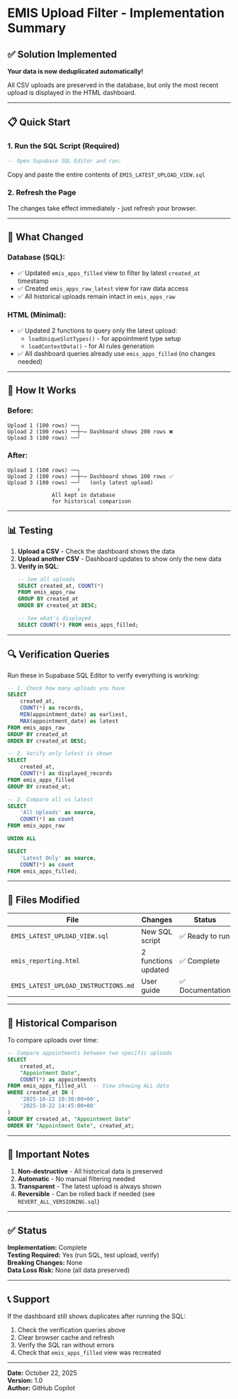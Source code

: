 # EMIS Upload Filter - Implementation Summary

## ✅ Solution Implemented

**Your data is now deduplicated automatically!**

All CSV uploads are preserved in the database, but only the most recent upload is displayed in the HTML dashboard.

---

## 📋 Quick Start

### 1. Run the SQL Script (Required)
```sql
-- Open Supabase SQL Editor and run:
```
Copy and paste the entire contents of `EMIS_LATEST_UPLOAD_VIEW.sql`

### 2. Refresh the Page
The changes take effect immediately - just refresh your browser.

---

## 🔧 What Changed

### Database (SQL):
- ✅ Updated `emis_apps_filled` view to filter by latest `created_at` timestamp
- ✅ Created `emis_apps_raw_latest` view for raw data access
- ✅ All historical uploads remain intact in `emis_apps_raw`

### HTML (Minimal):
- ✅ Updated 2 functions to query only the latest upload:
  - `loadUniqueSlotTypes()` - for appointment type setup
  - `loadContextData()` - for AI rules generation
- ✅ All dashboard queries already use `emis_apps_filled` (no changes needed)

---

## 🎯 How It Works

### Before:
```
Upload 1 (100 rows) ──┐
Upload 2 (100 rows) ──┼─→ Dashboard shows 200 rows ❌
Upload 3 (100 rows) ──┘
```

### After:
```
Upload 1 (100 rows) ──┐
Upload 2 (100 rows) ──┼─→ Dashboard shows 100 rows ✅
Upload 3 (100 rows) ──┘   (only latest upload)
                      ↓
              All kept in database
              for historical comparison
```

---

## 📊 Testing

1. **Upload a CSV** - Check the dashboard shows the data
2. **Upload another CSV** - Dashboard updates to show only the new data
3. **Verify in SQL**:
   ```sql
   -- See all uploads
   SELECT created_at, COUNT(*) 
   FROM emis_apps_raw 
   GROUP BY created_at 
   ORDER BY created_at DESC;
   
   -- See what's displayed
   SELECT COUNT(*) FROM emis_apps_filled;
   ```

---

## 🔍 Verification Queries

Run these in Supabase SQL Editor to verify everything is working:

```sql
-- 1. Check how many uploads you have
SELECT 
    created_at,
    COUNT(*) as records,
    MIN(appointment_date) as earliest,
    MAX(appointment_date) as latest
FROM emis_apps_raw
GROUP BY created_at
ORDER BY created_at DESC;

-- 2. Verify only latest is shown
SELECT 
    created_at,
    COUNT(*) as displayed_records
FROM emis_apps_filled
GROUP BY created_at;

-- 3. Compare all vs latest
SELECT 
    'All Uploads' as source,
    COUNT(*) as count
FROM emis_apps_raw

UNION ALL

SELECT 
    'Latest Only' as source,
    COUNT(*) as count
FROM emis_apps_filled;
```

---

## 📂 Files Modified

| File | Changes | Status |
|------|---------|--------|
| `EMIS_LATEST_UPLOAD_VIEW.sql` | New SQL script | ✅ Ready to run |
| `emis_reporting.html` | 2 functions updated | ✅ Complete |
| `EMIS_LATEST_UPLOAD_INSTRUCTIONS.md` | User guide | ✅ Documentation |

---

## 🔄 Historical Comparison

To compare uploads over time:

```sql
-- Compare appointments between two specific uploads
SELECT 
    created_at,
    "Appointment Date",
    COUNT(*) as appointments
FROM emis_apps_filled_all  -- View showing ALL data
WHERE created_at IN (
    '2025-10-22 10:30:00+00',
    '2025-10-22 14:45:00+00'
)
GROUP BY created_at, "Appointment Date"
ORDER BY "Appointment Date", created_at;
```

---

## 🚨 Important Notes

1. **Non-destructive** - All historical data is preserved
2. **Automatic** - No manual filtering needed
3. **Transparent** - The latest upload is always shown
4. **Reversible** - Can be rolled back if needed (see `REVERT_ALL_VERSIONING.sql`)

---

## ✅ Status

**Implementation:** Complete  
**Testing Required:** Yes (run SQL, test upload, verify)  
**Breaking Changes:** None  
**Data Loss Risk:** None (all data preserved)

---

## 📞 Support

If the dashboard still shows duplicates after running the SQL:
1. Check the verification queries above
2. Clear browser cache and refresh
3. Verify the SQL ran without errors
4. Check that `emis_apps_filled` view was recreated

---

**Date:** October 22, 2025  
**Version:** 1.0  
**Author:** GitHub Copilot
